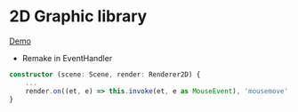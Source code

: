# 2D Graphic library

[Demo](./index.html)

* Remake in EventHandler

```ts
constructor (scene: Scene, render: Renderer2D) {
    ...
    render.on((et, e) => this.invoke(et, e as MouseEvent), 'mousemove', 'mouseleave', 'click', 'mouseup', 'mousedown', 'mouseleave')
}
```
  